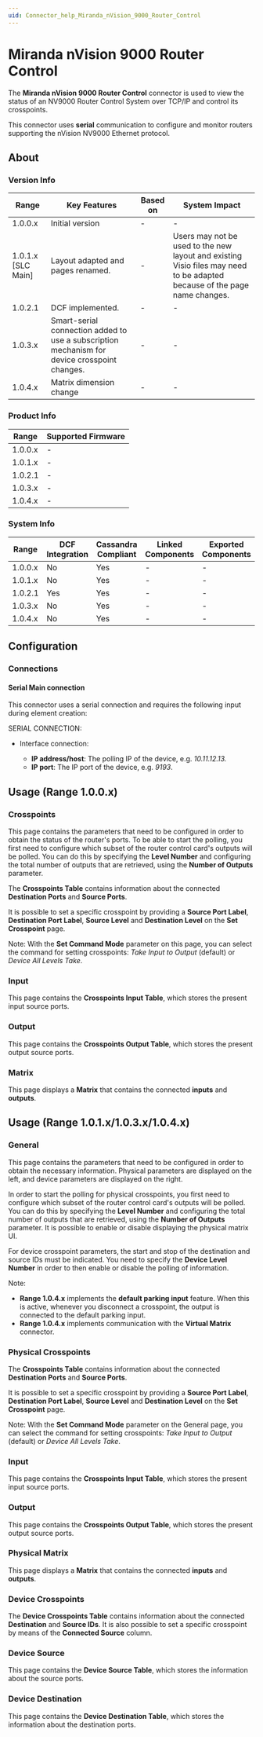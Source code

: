 ```yaml
---
uid: Connector_help_Miranda_nVision_9000_Router_Control
---
```


# Miranda nVision 9000 Router Control

The **Miranda nVision 9000 Router Control** connector is used to view the status of an NV9000 Router Control System over TCP/IP and control its crosspoints.

This connector uses **serial** communication to configure and monitor routers supporting the nVision NV9000 Ethernet protocol.

## About

### Version Info

| **Range**            | **Key Features**                                                                             | **Based on** | **System Impact**                                                                                                         |
|----------------------|----------------------------------------------------------------------------------------------|--------------|---------------------------------------------------------------------------------------------------------------------------|
| 1.0.0.x              | Initial version                                                                              | \-           | \-                                                                                                                        |
| 1.0.1.x \[SLC Main\] | Layout adapted and pages renamed.                                                            | \-           | Users may not be used to the new layout and existing Visio files may need to be adapted because of the page name changes. |
| 1.0.2.1              | DCF implemented.                                                                             | \-           | \-                                                                                                                        |
| 1.0.3.x              | Smart-serial connection added to use a subscription mechanism for device crosspoint changes. | \-           | \-                                                                                                                        |
| 1.0.4.x              | Matrix dimension change                                                                      | \-           | \-                                                                                                                        |

### Product Info

| **Range** | **Supported Firmware** |
|-----------|------------------------|
| 1.0.0.x   | \-                     |
| 1.0.1.x   | \-                     |
| 1.0.2.1   | \-                     |
| 1.0.3.x   | \-                     |
| 1.0.4.x   | \-                     |

### System Info

| **Range** | **DCF Integration** | **Cassandra Compliant** | **Linked Components** | **Exported Components** |
|-----------|---------------------|-------------------------|-----------------------|-------------------------|
| 1.0.0.x   | No                  | Yes                     | \-                    | \-                      |
| 1.0.1.x   | No                  | Yes                     | \-                    | \-                      |
| 1.0.2.1   | Yes                 | Yes                     | \-                    | \-                      |
| 1.0.3.x   | No                  | Yes                     | \-                    | \-                      |
| 1.0.4.x   | No                  | Yes                     | \-                    | \-                      |

## Configuration

### Connections

#### Serial Main connection

This connector uses a serial connection and requires the following input during element creation:

SERIAL CONNECTION:

- Interface connection:

  - **IP address/host**: The polling IP of the device, e.g. *10.11.12.13.*
  - **IP port**: The IP port of the device, e.g. *9193*.

## Usage (Range 1.0.0.x)

### Crosspoints

This page contains the parameters that need to be configured in order to obtain the status of the router's ports. To be able to start the polling, you first need to configure which subset of the router control card's outputs will be polled. You can do this by specifying the **Level Number** and configuring the total number of outputs that are retrieved, using the **Number of Outputs** parameter.

The **Crosspoints Table** contains information about the connected **Destination Ports** and **Source Ports**.

It is possible to set a specific crosspoint by providing a **Source Port Label**, **Destination Port Label**, **Source Level** and **Destination Level** on the **Set Crosspoint** page.

Note: With the **Set Command Mode** parameter on this page, you can select the command for setting crosspoints: *Take Input to Output* (default) or *Device All Levels Take*.

### Input

This page contains the **Crosspoints Input Table**, which stores the present input source ports.

### Output

This page contains the **Crosspoints Output Table**, which stores the present output source ports.

### Matrix

This page displays a **Matrix** that contains the connected **inputs** and **outputs**.

## Usage (Range 1.0.1.x/1.0.3.x/1.0.4.x)

### General

This page contains the parameters that need to be configured in order to obtain the necessary information. Physical parameters are displayed on the left, and device parameters are displayed on the right.

In order to start the polling for physical crosspoints, you first need to configure which subset of the router control card's outputs will be polled. You can do this by specifying the **Level Number** and configuring the total number of outputs that are retrieved, using the **Number of Outputs** parameter. It is possible to enable or disable displaying the physical matrix UI.

For device crosspoint parameters, the start and stop of the destination and source IDs must be indicated. You need to specify the **Device Level Number** in order to then enable or disable the polling of information.

Note:

- **Range 1.0.4.x** implements the **default parking input** feature. When this is active, whenever you disconnect a crosspoint, the output is connected to the default parking input.
- **Range 1.0.4.x** implements communication with the **Virtual Matrix** connector.

### Physical Crosspoints

The **Crosspoints Table** contains information about the connected **Destination Ports** and **Source Ports**.

It is possible to set a specific crosspoint by providing a **Source Port Label**, **Destination Port Label**, **Source Level** and **Destination Level** on the **Set Crosspoint** page.

Note: With the **Set Command Mode** parameter on the General page, you can select the command for setting crosspoints: *Take Input to Output* (default) or *Device All Levels Take*.

### Input

This page contains the **Crosspoints Input Table**, which stores the present input source ports.

### Output

This page contains the **Crosspoints Output Table**, which stores the present output source ports.

### Physical Matrix

This page displays a **Matrix** that contains the connected **inputs** and **outputs**.

### Device Crosspoints

The **Device Crosspoints Table** contains information about the connected **Destination** and **Source IDs**. It is also possible to set a specific crosspoint by means of the **Connected Source** column.

### Device Source

This page contains the **Device Source Table**, which stores the information about the source ports.

### Device Destination

This page contains the **Device Destination Table**, which stores the information about the destination ports.
